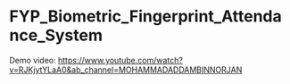 # FYP_Biometric_Fingerprint_Attendance_System

Demo video: https://www.youtube.com/watch?v=RJKjytYLaA0&ab_channel=MOHAMMADADDAMBINNORJAN
